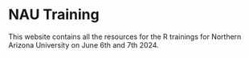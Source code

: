 # NAU Training
This website contains all the resources for the R trainings for Northern Arizona University on June 6th and 7th 2024.
